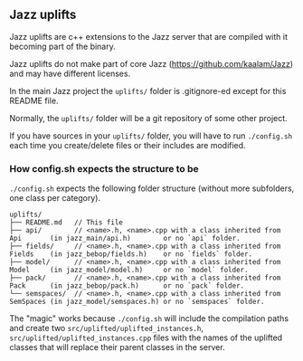 ## Jazz uplifts

Jazz uplifts are c++ extensions to the Jazz server that are compiled with it becoming part of the binary.

Jazz uplifts do not make part of core Jazz (https://github.com/kaalam/Jazz) and may have different licenses.

In the main Jazz project the `uplifts/` folder is .gitignore-ed except for this README file.

Normally, the `uplifts/` folder will be a git repository of some other project.

If you have sources in your `uplifts/` folder, you will have to run `./config.sh` each time you create/delete files or their includes
are modified.

### How config.sh expects the structure to be

`./config.sh` expects the following folder structure (without more subfolders, one class per category).

    uplifts/
    ├── README.md   // This file
    ├── api/        // <name>.h, <name>.cpp with a class inherited from Api       (in jazz_main/api.h)        or no `api` folder.
    ├── fields/     // <name>.h, <name>.cpp with a class inherited from Fields    (in jazz_bebop/fields.h)    or no `fields` folder.
    ├── model/      // <name>.h, <name>.cpp with a class inherited from Model     (in jazz_model/model.h)     or no `model` folder.
    ├── pack/       // <name>.h, <name>.cpp with a class inherited from Pack      (in jazz_bebop/pack.h)      or no `pack` folder.
    └── semspaces/  // <name>.h, <name>.cpp with a class inherited from SemSpaces (in jazz_model/semspaces.h) or no `semspaces` folder.

The "magic" works because `./config.sh` will include the compilation paths and create two `src/uplifted/uplifted_instances.h`,
`src/uplifted/uplifted_instances.cpp` files with the names of the uplifted classes that will replace their parent classes in the server.

